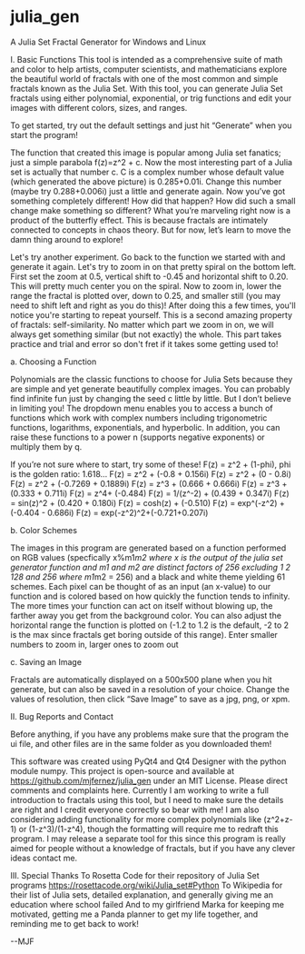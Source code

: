 # julia_gen
A Julia Set Fractal Generator for Windows and Linux

I. Basic Functions
This tool is intended as a comprehensive suite of math and color to help artists, computer scientists, and mathematicians explore the beautiful world of fractals with one of the most common and simple fractals known as the Julia Set. With this tool, you can generate Julia Set fractals using either polynomial, exponential, or trig functions and edit your images with different colors, sizes, and ranges.

To get started, try out the default settings and just hit “Generate” when you start the program!

The function that created this image is popular among Julia set fanatics; just a simple parabola f(z)=z^2 + c. Now the most interesting part of a Julia set is actually that number c. C is a complex number whose default value (which generated the above picture) is 0.285+0.01i. Change this number (maybe try 0.288+0.006i) just a little and generate again. Now you’ve got something completely different! How did that happen? How did such a small change make something so different? What you’re marveling right now is a product of the butterfly effect. This is because fractals are intimately connected to concepts in chaos theory. But for now, let’s learn to move the damn thing around to explore!

Let's try another experiment. Go back to the function we started with and generate it again. Let's try to zoom in on that pretty spiral on the bottom left. First set the zoom at 0.5, vertical shift to -0.45 and horizontal shift to 0.20. This will pretty much center you on the spiral. Now to zoom in, lower the range the fractal is plotted over, down to 0.25, and smaller still (you may need to shift left and right as you do this)! After doing this a few times, you'll notice you're starting to repeat yourself. This is a second amazing property of fractals: self-similarity. No matter which part we zoom in on, we will always get something similar (but not exactly) the whole. This part takes practice and trial and error so don't fret if it takes some getting used to!

a. Choosing a Function

Polynomials are the classic functions to choose for Julia Sets because they are simple and yet generate beautifully complex images. You can probably find infinite fun just by changing the seed c little by little. But I don’t believe in limiting you! The dropdown menu enables you to access a bunch of functions which work with complex numbers including trigonometric functions, logarithms, exponentials, and hyperbolic. In addition, you can raise these functions to a power n (supports negative exponents) or multiply them by q.

If you’re not sure where to start, try some of these! 
F(z) = z^2 + (1-phi), phi is the golden ratio: 1.618…
F(z) = z^2 + (-0.8 + 0.156i)
F(z) = z^2 + (0 - 0.8i)
F(z) = z^2 + (-0.7269 + 0.1889i)
F(z) = z^3 + (0.666 + 0.666i)
F(z) = z^3 + (0.333 + 0.711i)
F(z) = z^4+ (-0.484)
F(z) = 1/(z^-2) + (0.439 + 0.347i)
F(z) = sin(z)^2 + (0.420 + 0.180i)
F(z) = cosh(z) + (-0.510)
F(z) = exp^(-z^2) + (-0.404 - 0.686i)
F(z) = exp(-z^2)^2+(-0.721+0.207i)


b. Color Schemes

The images in this program are generated based on a function performed on RGB values (specfically x%m1*m2 where x is the output of the julia set generator function and m1 and m2 are distinct factors of 256 excluding 1 2 128 and 256 where m1*m2 = 256) and a black and white theme yielding 61 schemes. Each pixel can be thought of as an input (an x-value) to our function and is colored based on how quickly the function tends to infinity. The more times your function can act on itself without blowing up, the farther away you get from the background color. You can also adjust the horizontal range the function is plotted on (-1.2 to 1.2 is the default, -2 to 2 is the max since fractals get boring outside of this range). Enter smaller numbers to zoom in, larger ones to zoom out

c. Saving an Image

Fractals are automatically displayed on a 500x500 plane when you hit generate, but can also be saved in a resolution of your choice. Change the values of resolution, then click “Save Image” to save as a jpg, png, or xpm.

II. Bug Reports and Contact

Before anything, if you have any problems make sure that the program the ui file, and other files are in the same folder as you downloaded them!

This software was created using PyQt4 and Qt4 Designer with the python module numpy. This project is open-source and available at https://github.com/mjfernez/julia_gen under an MIT License. Please direct comments and complaints here. Currently I am working to write a full introduction to fractals using this tool, but I need to make sure the details are right and I credit everyone correctly so bear with me! I am also considering adding functionality for more complex polynomials like (z^2+z-1) or (1-z^3)/(1-z^4), though the formatting will require me to redraft this program. I may release a separate tool for this since this program is really aimed for people without a knowledge of fractals, but if you have any clever ideas contact me.

III. Special Thanks
To Rosetta Code for their repository of Julia Set programs https://rosettacode.org/wiki/Julia_set#Python
To Wikipedia for their list of Julia sets, detailed explanation, and generally giving me an education where school failed
And to my girlfriend Marka for keeping me motivated, getting me a Panda planner to get my life together, and reminding me to get back to work!

--MJF
